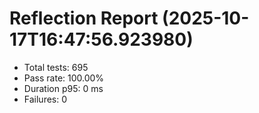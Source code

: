 # Reflection Report (2025-10-17T16:47:56.923980)

- Total tests: 695
- Pass rate: 100.00%
- Duration p95: 0 ms
- Failures: 0

